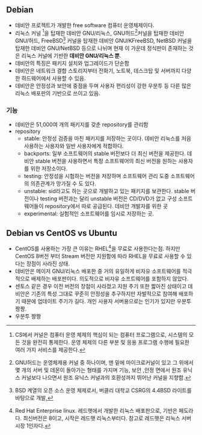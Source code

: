 ## Debian
- 데비안 프로젝트가 개발한 free software 컴퓨터 운영체제이다.
- 리눅스 커널 [^kernel]을 탑재한 데비안 GNU/리눅스, GNU허드[^GNUhud]커널을 탑재한 데비안 GNU/허드, FreeBSD[^FreeBSD] 커널을 탑재한 데비안 GNU/KFreeBSD, NetBSD 커널을 탑재한 데비안 GNU/NetBSD 등으로 나뉘며 현재 이 가운데 정식판이 존재하는 것은 리눅스 커널에 기반한 **데비안 GNU/리눅스 뿐**.
- 데비안의 특징은 패키지 설치와 업그레이드가 단순함
- 데비안은 네트워크 결합 스토리지부터 전화기, 노트북, 데스크탑 및 서버까지 다양한 하드웨어에서 사용할 수 있음.
- 데비안은 안정성과 보안에 중점을 두며 사용자 편리성이 강한 우분투 등 다른 많은 리눅스 배포판의 기반으로 쓰이고 있음.

### 기능
- 데비안은 51,000여 개의 패키지를 갖춘 repository를 관리함
- repository
	- stable: 안정성 검증을 마친 패키지를 저장하는 곳이다. 데비안 리눅스를 처음 사용하는 사용자와 일반 사용자에게 적합하다.
	- backports: 일부 소프트웨어의 stable 버전보다 더 최신 버전을 제공한다. 데비안 stable 버전을 사용하면서 특정 소프트웨어의 최신 버전을 원하는 사용자를 위한 저장소이다.
	- testing: 안정성을 시험하는 버전을 저장하며 소프트웨어 관리 도중 소프트웨어의 의존관계가 망가질 수 도 있다. 
	- unstable: sid라고도 하는 곳으로 개발하고 있는 패키지를 보관한다. stable 버전이나 testing 버전과는 달리 unstable 버전은 CD/DVD가 없고 구성 소프트웨어들이 repository에서 따로 공급된다. 데비안 개발자를 위한 곳
	- experimental: 실험적인 소프트웨어를 임시로 저장하는 곳.
	
## Debian vs CentOS vs Ubuntu
- CentOS를 사용하는 가장 큰 이유는 RHEL[^RHEL]을 무료로 사용한다는점. 하지만 CentOS 8버전 부터 Stream 버전만 지원함에 따라 RHEL을 무료로 사용할 수 있다는 장점이 사라진 상태.
- 데비안은 메이저 GNU/리눅스 배포한 중 거의 유일하게 비자유 소프트웨어를 적극적으로 배제하는 배포판이다. 의도적으로 비자유 소프트웨어를 포함하지 않았다.
- 센토스 같은 경우 이전 버전의 장점이 사라졌고 지원 주기 또한 짧아진 상태이고 데비안은 기존의 특성 그대로 꾸준히 안정성을 추구하지만 자발적으로 참여해 배포하기 때문에 업데이트 주기가 길다. 개인 사용자 서버용으로는 인기가 있지만 우분투 짱짱.
- 우분투 짱짱
	
	
	
	
	
	
	
	
	
	
[^kernel]: CS에서 커널은 컴퓨터 운영 체제의 핵심이 되는 컴퓨터 프로그램으로, 시스템의 모든 것을 완전히 통제한다. 운영 체제의 다른 부분 및 응용 프로그램 수행에 필요한 여러 가지 서비스를 제공한다.

[^GNUhud]: GNU허드는 운영체제용 커널 중 하나이며, 맨 밑에 마이크로커널이 있고 그 위에서 몇 개의 서버 및 데몬이 돌아가는 형태를 가지며 기능, 보안 ,안정 면에서 원조 유닉스 커널보다 나으면서 원조 유닉스 커널과의 호환성까지 뛰어난 커널을 지향함.

[^FreeBSD]: BSD 계열의 오픈 소스 운영 체제로서, 버클리 대학교 CSRG의 4.4BSD 라이트를 바탕으로 개발, 

[^RHEL]: Red Hat Enterprise linux. 레드햇에서 개발한 리눅스 배포판으로, 기반은 페도라다. 최신버전은 8이고, 시작은 레드햇 리눅스부터다. 참고로 레드햇은 리눅스 서버 시장 1인자다.
